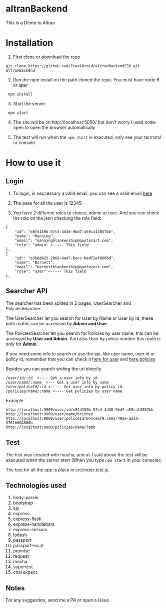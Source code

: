# altranBackend
This is a Demo to Altran

# Installation

1. First clone or download the repo

```
git clone https://github.com/FreakDroid/altranBackendES6.git altranBackend
```

2. Run the npm install on the path cloned the repo. You must have node 6 or later

```
 npm install
```

3. Start the server

```
 npm start
```

4. The site will be on http://localhost:5050/ but don't worry I used node-open to open the browser automatically 

5. The test will run when the ```npm start``` is executed, only see your terminal or console.


# How to use it

## Login

1. To login, is neccessary a valid email, you can see a valid email [here](http://www.mocky.io/v2/5808862710000087232b75ac)

2. The pass for all the user is 12345.

3. You have 2 different roles to choice, admin or user. And you can check the role on the json checking the role field:

```
{
    "id": "e8fd159b-57c4-4d36-9bd7-a59ca13057bb",
    "name": "Manning",
    "email": "manningblankenship@quotezart.com",
    "role": "admin" <----- This field
},
{
    "id": "a3b8d425-2b60-4ad7-becc-bedf2ef860bd",
    "name": "Barnett",
    "email": "barnettblankenship@quotezart.com",
    "role": "user" <----- This field
},
```

## Searcher API

The searcher has been splited in 2 pages, UserSearcher and PoliciesSearcher.

The UserSearcher let you search for User by Name or User by Id, these both routes can be accessed by **Admin and User**

The PoliciesSearcher let you search for Policies by user name, this can be accessed by **User and Admin**. And also User by policy number this route is only for **Admin**.

If you need some info to search or use the api, like user name, user id or policy id, remember that you can check it [here for user](http://www.mocky.io/v2/5808862710000087232b75ac) and [here policies](http://www.mocky.io/v2/580891a4100000e8242b75c5)

Besides you can search writing the url directly

```
/user/id/:id  <---- Get a user info by id
/user/name/:name  <--- Get a user info by name
/user/policeId/:id <----- Get user info by policy id
/policies/name/:name <---- Get policies by user name
```

Example
```
http://localhost:9000/user/id/e8fd159b-57c4-4d36-9bd7-a59ca13057bb
http://localhost:9000/user/name/britney
http://localhost:9000/user/policeId/64cceef9-3a01-49ae-a23b-3761b604800b
http://localhost:9000/policies/name/lamb
```

## Test

The test was created with mocha, and as I said above the test will be executed when the server start (When you type ```npm start``` in your console);

The test for all the app is place in src/index.test.js.


## Technologies used

1. body-parser
2. bootstrap
3. ejs
4. express
5. express-flash
6. express-handlebars
7. express-session
8. lodash
9. passport
10. passport-local
11. promise
12. request
13. mocha
14. supertest
15. chai expect.


## Notes

For any suggestion, send me a PR or open a Issue.